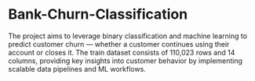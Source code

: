 # Bank-Churn-Classification
The project aims to leverage binary classification and machine learning to predict customer churn — whether a customer continues using their account or closes it. The train dataset consists of 110,023 rows and 14 columns, providing key insights into customer behavior by implementing scalable data pipelines and ML workflows.
